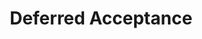 ---
title: Deferred Acceptance
number: 35
time: 2022-04-25 12:00
location: Graham Hall 210
notes:
noutes_source:
slides_pdf:
slides_ppt:
youtube:
recording:
passcode:
textbook:
---